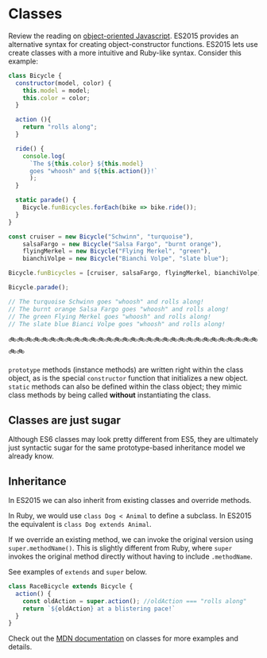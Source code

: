 # Classes

Review the reading on [object-oriented Javascript][oo-js]. ES2015 provides an alternative syntax for creating object-constructor functions. ES2015 lets use create classes with a more intuitive and Ruby-like syntax. Consider this example:

```javascript
class Bicycle {
  constructor(model, color) {
    this.model = model;
    this.color = color;
  }

  action (){
    return "rolls along";
  }

  ride() {
    console.log(
      `The ${this.color} ${this.model}  
      goes "whoosh" and ${this.action()}!`
      );
  }

  static parade() {
    Bicycle.funBicycles.forEach(bike => bike.ride());
  }
}

const cruiser = new Bicycle("Schwinn", "turquoise"),
    salsaFargo = new Bicycle("Salsa Fargo", "burnt orange"),
    flyingMerkel = new Bicycle("Flying Merkel", "green"),
    bianchiVolpe = new Bicycle("Bianchi Volpe", "slate blue");

Bicycle.funBicycles = [cruiser, salsaFargo, flyingMerkel, bianchiVolpe];

Bicycle.parade();

// The turquoise Schwinn goes "whoosh" and rolls along!
// The burnt orange Salsa Fargo goes "whoosh" and rolls along!
// The green Flying Merkel goes "whoosh" and rolls along!
// The slate blue Bianci Volpe goes "whoosh" and rolls along!

```

:bike::bike::bike::bike::bike::bike::bike::bike::bike::bike::bike::bike::bike::bike::bike::bike::bike::bike::bike::bike::bike::bike::bike::bike::bike::bike::bike::bike::bike::bike::bike::bike::bike:

`prototype` methods (instance methods) are written right within the class object, as is the special `constructor` function that initializes a new object. `static` methods can also be defined within the class object; they mimic class methods by being called **without** instantiating the class.

## Classes are just sugar

Although ES6 classes may look pretty different from ES5, they are ultimately just syntactic sugar for the same prototype-based inheritance model we already know.

## Inheritance

In ES2015 we can also inherit from existing classes and override methods.

In Ruby, we would use `class Dog < Animal` to define a subclass.
In ES2015 the equivalent is `class Dog extends Animal`.

If we override an existing method, we can invoke the original version using
`super.methodName()`. This is slightly different from Ruby, where `super`
invokes the original method directly without having to include `.methodName`.

See examples of `extends` and `super` below.

```js
class RaceBicycle extends Bicycle {
  action() {
    const oldAction = super.action(); //oldAction === "rolls along"
    return `${oldAction} at a blistering pace!`
  }
}

```

Check out the [MDN documentation][mdn-classes] on classes for more examples and details.

[oo-js]: object-oriented-js.md#classes-in-javascript-constructor-functions
[mdn-classes]:https://developer.mozilla.org/en-US/docs/Web/JavaScript/Reference/Classes
